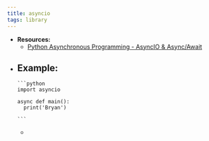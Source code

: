```yaml
---
title: asyncio
tags: library
---
```


- **Resources:**
	- [Python Asynchronous Programming - AsyncIO & Async/Await](https://youtu.be/t5Bo1Je9EmE)
- **Example:**
	-
	  ```python
	  import asyncio
	  
	  async def main():
	    print('Bryan')
	    
	  ```
	-